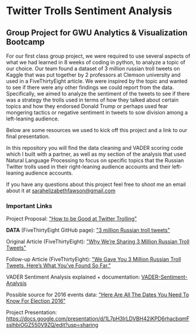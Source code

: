 # Twitter Trolls Sentiment Analysis
## Group Project for GWU Analytics & Visualization Bootcamp

For our first class group project, we were required to use several aspects of what we had learned in 8 weeks of coding in python, to analyze a topic of our choice. Our team found a dataset of 3 million russian troll tweets on Kaggle that was put together by 2 professors at Clemson university and used in a FiveThirtyEight article. We were inspired by the topic and wanted to see if there were any other findings we could report from the data. Specifically, we aimed to analyze the sentiment of the tweets to see if there was a strategy the trolls used in terms of how they talked about certain topics and how they endorsed Donald Trump or perhaps used fear mongering tactics or negative sentiment in tweets to sow division among a left-leaning audience.

Below are some resources we used to kick off this project and a link to our final presentation. 

In this repository you will find the data cleaning and VADER scoring code which I built with a partner, as well as my section of the analysis that used Natural Language Processing to focus on specific topics that the Russian Twitter trolls used in their right-leaning audience accounts and their left-leaning audience accounts.

If you have any questions about this project feel free to shoot me an email about it at sarahelizabethfawson@gmail.com

### Important Links ###

Project Proposal: ["How to be Good at Twitter Trolling"](https://docs.google.com/document/d/13EzOASvgz3otegg8G2IPTzM0tOHNtxDR7xR2B1HAQ8I/edit)

**DATA** (FiveThirtyEight GitHub page): ["3 million Russian troll tweets"](https://github.com/fivethirtyeight/russian-troll-tweets/)

Original Article (FiveThirtyEight): ["Why We’re Sharing 3 Million Russian Troll Tweets"](https://fivethirtyeight.com/features/why-were-sharing-3-million-russian-troll-tweets/?ex_cid=story-twitter)

Follow-up Article (FiveThirtyEight): ["We Gave You 3 Million Russian Troll Tweets. Here’s What You’ve Found So Far."](https://fivethirtyeight.com/features/what-you-found-in-3-million-russian-troll-tweets/) 

VADER Sentiment Analysis explained + documentation: [VADER-Sentiment-Analysis](https://github.com/cjhutto/vaderSentiment)

Possible source for 2016 events data: ["Here Are All The Dates You Need To Know For Election 2016"](https://www.huffingtonpost.com/entry/2016-primary-dates_us_56689f99e4b009377b23acc3)

Project Presentation: https://docs.google.com/presentation/d/1L7pH3lrLDVBH42iKPD6rhacbqmFsslhbiOGZ550V9ZQ/edit?usp=sharing
